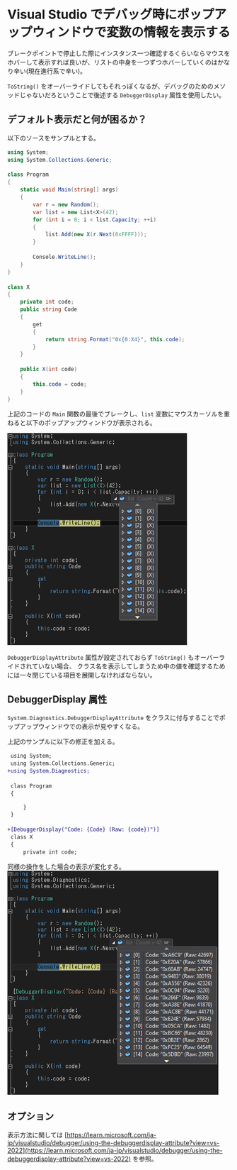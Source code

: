 # Visual Studio でデバッグ時にポップアップウィンドウで変数の情報を表示する

ブレークポイントで停止した際にインスタンス一つ確認するくらいならマウスをホバーして表示すれば良いが、リストの中身を一つずつホバーしていくのはかなり辛い(現在進行系で辛い)。

`ToString()` をオーバーライドしてもそれっぽくなるが、デバッグのためのメソッドじゃないだろということで後述する `DebuggerDisplay` 属性を使用したい。

## デフォルト表示だと何が困るか？
以下のソースをサンプルとする。
```cs
using System;
using System.Collections.Generic;

class Program
{
    static void Main(string[] args)
    {
        var r = new Random();
        var list = new List<X>(42);
        for (int i = 0; i < list.Capacity; ++i)
        {
            list.Add(new X(r.Next(0xFFFF)));
        }

        Console.WriteLine();
    }
}

class X
{
    private int code;
    public string Code
    {
        get
        {
            return string.Format("0x{0:X4}", this.code);
        }
    }

    public X(int code)
    {
        this.code = code;
    }
}
```
上記のコードの `Main` 関数の最後でブレークし、`list` 変数にマウスカーソルを重ねると以下のポップアップウィンドウが表示される。

![見づらい](../images/cs-debugger-disp1.png)

`DebuggerDisplayAttribute` 属性が設定されておらず `ToString()` もオーバーライドされていない場合、
クラス名を表示してしまうため中の値を確認するためには一々閉じている項目を展開しなければならない。

## DebuggerDisplay 属性
`System.Diagnostics.DebuggerDisplayAttribute` をクラスに付与することでポップアップウィンドウでの表示が見やすくなる。

上記のサンプルに以下の修正を加える。
```diff
 using System;
 using System.Collections.Generic;
+using System.Diagnostics;

 class Program
 {
```
```diff
     }
 }

+[DebuggerDisplay("Code: {Code} (Raw: {code})")]
 class X
 {
     private int code;
```
同様の操作をした場合の表示が変化する。
![見やすい](../images/cs-debugger-disp2.png)

## オプション
表示方法に関しては
[https://learn.microsoft.com/ja-jp/visualstudio/debugger/using-the-debuggerdisplay-attribute?view=vs-2022](https://learn.microsoft.com/ja-jp/visualstudio/debugger/using-the-debuggerdisplay-attribute?view=vs-2022) を参照。